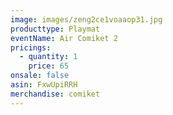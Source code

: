 ```yaml
---
image: images/zeng2ce1voaaop31.jpg
producttype: Playmat
eventName: Air Comiket 2
pricings:
  - quantity: 1
    price: 65
onsale: false
asin: FxwUpiRRH
merchandise: comiket
---
```

